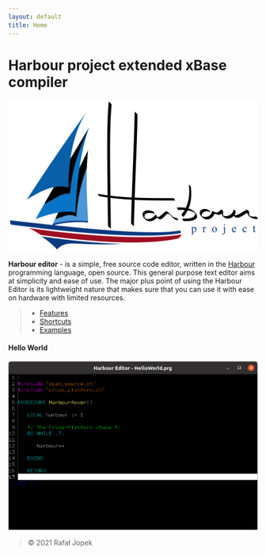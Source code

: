 ```yaml
---
layout: default
title: Home
---
```


# **Harbour project extended xBase compiler**

![Logo](assets/img/harbour_logo.svg)

**Harbour editor** - is a simple, free source code editor, written in the [Harbour](https://harbour.github.io/) programming language, open source.
This general purpose text editor aims at simplicity and ease of use. The major plus point of using the Harbour Editor is its
lightweight nature that makes sure that you can use it with ease on hardware with limited resources.


> - [Features](features "Features")
> - [Shortcuts](shortcuts "Shortcuts")
> - [Examples](examples "Examples")


#### Hello World

![Hello World](assets/img/HelloWorld.png)

> &copy; 2021 Rafał Jopek